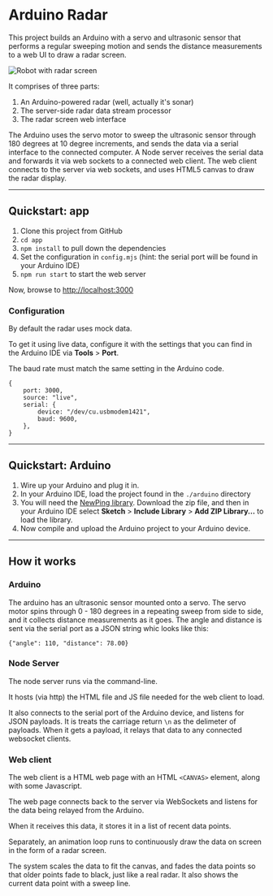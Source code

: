 # Arduino Radar

This project builds an Arduino with a servo and ultrasonic sensor that performs a regular sweeping motion and sends the distance measurements to a web UI to draw a radar screen.

![Robot with radar screen](radar.png)

It comprises of three parts:

1. An Arduino-powered radar (well, actually it's sonar)
2. The server-side radar data stream processor
3. The radar screen web interface

The Arduino uses the servo motor to sweep the ultrasonic sensor through 180 degrees at 10 degree increments, and sends the data via a serial interface to the connected computer. A Node server receives the serial data and forwards it via web sockets to a connected web client. The web client connects to the server via web sockets, and uses HTML5 canvas to draw the radar display.

---

## Quickstart: app

1. Clone this project from GitHub
2. `cd app`
2. `npm install` to pull down the dependencies
3. Set the configuration in `config.mjs` (hint: the serial port will be found in your Arduino IDE) 
4. `npm run start` to start the web server

Now, browse to [http://localhost:3000](http://localhost:3000)

### Configuration

By default the radar uses mock data. 

To get it using live data, configure it with the settings that you can find in the Arduino IDE via __Tools__ > __Port__.

The baud rate must match the same setting in the Arduino code.

```
{
    port: 3000,
    source: "live", 
    serial: {
        device: "/dev/cu.usbmodem1421",
        baud: 9600,
    },
}
```


--- 

## Quickstart: Arduino

1. Wire up your Arduino and plug it in.
2. In your Arduino IDE, load the project found in the `./arduino` directory
3. You will need the [NewPing library](http://playground.arduino.cc/Code/NewPing). Download the zip file, and then in your Arduino IDE select __Sketch__ > __Include Library__ > __Add ZIP Library...__ to load the library.
4. Now compile and upload the Arduino project to your Arduino device.

---

## How it works

### Arduino
The arduino has an ultrasonic sensor mounted onto a servo. The servo motor spins through 0 - 180 degrees in a repeating sweep from side to side, and it collects distance measurements as it goes. The angle and distance is sent via the serial port as a JSON string whic looks like this:

```
{"angle": 110, "distance": 78.00}
```

### Node Server

The node server runs via the command-line.

It hosts (via http) the HTML file and JS file needed for the web client to load.

It also connects to the serial port of the Arduino device, and listens for JSON payloads. 
It is treats the carriage return `\n` as the delimeter of payloads.  When it gets a payload, it relays 
that data to any connected websocket clients.

### Web client

The web client is a HTML web page with an HTML `<CANVAS>` element, along with some Javascript.

The web page connects back to the server via WebSockets and listens for the data being relayed from the Arduino.

When it receives this data, it stores it in a list of recent data points.

Separately, an animation loop runs to continuously draw the data on screen in the form of a radar screen.

The system scales the data to fit the canvas, and fades the data points so that older points fade to black, just like a real radar. It also shows the current data point with a sweep line.


